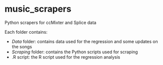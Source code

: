 # music_scrapers
Python scrapers for ccMixter and Splice data

Each folder contains:
- *Data* folder: contains data used for the regression and some updates on the songs
- *Scraping* folder: contains the Python scripts used for scraping
- .R script: the R script used for the regression analysis
